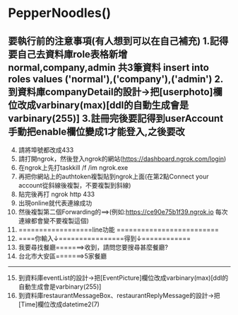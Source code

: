 # PepperNoodles()

要執行前的注意事項(有人想到可以在自己補充) 
1.記得要自己去資料庫role表格新增 normal,company,admin 共3筆資料 
  insert into roles values ('normal'),('company'),('admin')
2.到資料庫companyDetail的設計->把[userphoto]欄位改成varbinary(max)[ddl的自動生成會是varbinary(255)] 
3.註冊完後要記得到userAccount手動把enable欄位變成1才能登入,之後要改 
---------------------------------------------------------------
4. 請將埠號都改成433
5. 請打開ngrok，然後登入ngrok的網站(https://dashboard.ngrok.com/login)
6. 在ngrok上先打taskkill /f /im ngrok.exe
7. 再把你網站上的authtoken複製貼到ngrok上面(在第2點Connect your account從斜線後複製，不要複製到斜線)
8. 貼完後再打 ngrok http 433  
9. 出現online就代表連線成功
10. 然後複製第二個Forwarding的==>(例如:https://ce90e75b1f39.ngrok.io 每次連線都會變不要複製這個)
11. ==================line功能 =========================
12. ====你輸入↓================得到↓============
13. 我要尋找餐廳=======>收到，請問您要搜尋甚麼餐廳? 
14. 台北市大安區=======>5家餐廳
---------------------------------------------------------------
15. 到資料庫eventList的設計->把[EventPicture]欄位改成varbinary(max)[ddl的自動生成會是varbinary(255)]
16. 到資料庫restaurantMessageBox、restaurantReplyMessage的設計->把[Time]欄位改成datetime2(7) 
